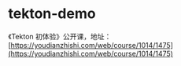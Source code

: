 # tekton-demo

《Tekton 初体验》公开课，地址：[https://youdianzhishi.com/web/course/1014/1475](https://youdianzhishi.com/web/course/1014/1475)

